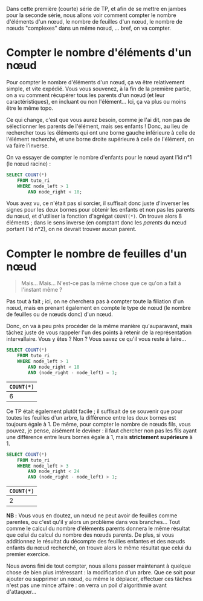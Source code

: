 Dans cette première (courte) série de TP, et afin de se mettre en jambes pour
la seconde série, nous allons voir comment compter le nombre d'éléments d'un
nœud, le nombre de feuilles d'un nœud, le nombre de nœuds "complexes" dans un
même nœud, ... bref, on va compter.

Compter le nombre d'éléments d'un nœud
======================================
Pour compter le nombre d'éléments d'un nœud, ça va être relativement simple, et
vite expédié. Vous vous souvenez, à la fin de la première partie, on a vu
comment récupérer tous les parents d'un nœud (et leur caractéristiques), en
incluant ou non l'élément... Ici, ça va plus ou moins être le même topo.

Ce qui change, c'est que vous aurez besoin, comme je l'ai dit, non pas de
sélectionner les parents de l'élément, mais ses enfants ! Donc, au lieu de
rechercher tous les éléments qui ont une borne gauche inférieure à celle de
l'élément recherché, et une borne droite supérieure à celle de l'élément, on va
faire l'inverse.

On va essayer de compter le nombre d'enfants pour le nœud ayant l'id n°1 (le
nœud racine) :

```sql
SELECT COUNT(*)
    FROM tuto_ri
    WHERE node_left > 1
        AND node_right < 18;
```

Vous avez vu, ce n'était pas si sorcier, il suffisait donc juste d'inverser les
signes pour les deux bornes pour obtenir les enfants et non pas les parents du
nœud, et d'utiliser la fonction d'agrégat `COUNT(*)`. On trouve alors 8
éléments ; dans le sens inverse (en comptant donc les *parents* du nœud portant
l'id n°2), on ne devrait trouver aucun parent.

Compter le nombre de feuilles d'un nœud
=======================================
> Mais... Mais... N'est-ce pas la même chose que ce qu'on a fait à l'instant
> même ?

Pas tout à fait ; ici, on ne cherchera pas à compter toute la filiation d'un
nœud, mais en prenant également en compte le type de nœud (le nombre de
feuilles ou de nœuds donc) d'un nœud.

Donc, on va à peu près procéder de la même manière qu'auparavant, mais tâchez
juste de vous rappeler l'un des points à retenir de la représentation
intervallaire. Vous y êtes ? Non ? Vous savez ce qu'il vous reste à faire...

```sql
SELECT COUNT(*)
    FROM tuto_ri
    WHERE node_left > 1
        AND node_right < 18
        AND (node_right - node_left) = 1;
```

| `COUNT(*)` |
| ---------- |
| 6          |


Ce TP était également plutôt facile ; il suffisait de se souvenir que pour
toutes les feuilles d'un arbre, la différence entre les deux bornes est
toujours égale à 1. De même, pour compter le nombre de nœuds fils, vous pouvez,
je pense, aisément le deviner : il faut chercher non pas les fils ayant une
différence entre leurs bornes égale à 1, mais **strictement supérieure** à 1.

```sql
SELECT COUNT(*)
    FROM tuto_ri
    WHERE node_left > 3
        AND node_right < 24
        AND (node_right - node_left) > 1;
```

| `COUNT(*)` |
| ---------- |
| 2          |


**NB :** Vous vous en doutez, un nœud ne peut avoir de feuilles comme parentes,
ou c'est qu'il y alors un problème dans vos branches... Tout comme le calcul du
nombre d'éléments parents donnera le même résultat que celui du calcul du
nombre des nœuds parents. De plus, si vous additionnez le résultat du décompte
des feuilles enfantes et des nœuds enfants du nœud recherché, on trouve alors
le même résultat que celui du premier exercice.

Nous avons fini de tout compter, nous allons passer maintenant à quelque chose
de bien plus intéressant : la modification d'un arbre. Que ce soit pour ajouter
ou supprimer un nœud, ou même le déplacer, effectuer ces tâches n'est pas une
mince affaire : on verra un poil d'algorithmie avant d'attaquer...
